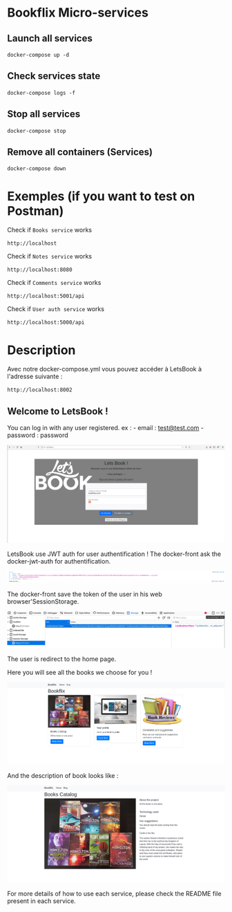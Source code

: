 # Bookflix Micro-services

## Launch all services 
```
docker-compose up -d
```

## Check services state
```
docker-compose logs -f
```

## Stop all services
```
docker-compose stop
```

## Remove all containers (Services)
```
docker-compose down
```


# Exemples (if you want to test on Postman)

Check if `Books service` works
```
http://localhost
```

Check if `Notes service` works
```
http://localhost:8080
```

Check if `Comments service` works
```
http://localhost:5001/api
```

Check if `User auth service` works
```
http://localhost:5000/api
```


# Description

Avec notre docker-compose.yml vous pouvez accéder à LetsBook à l'adresse suivante : 
```
http://localhost:8002
```

## Welcome to LetsBook !

You can log in with any user registered. 
ex : 
    - email : test@test.com
    - password : password

![Login](./images/login.png)

LetsBook use JWT auth for user authentification !
The docker-front ask the docker-jwt-auth for authentification.

![JWT auth](./images/login_redirection.png)

The docker-front save the token of the user in his web browser'SessionStorage.

![Token Session Storage](./images/TokenSessionStorage.jpeg)

The user is redirect to the home page.

Here you will see all the books we choose for you !

![Home](./images/home.png)

And the description of book looks like :

![Description](./images/exemple.png)


For more details of how to use each service, please check the README file present in each service.


